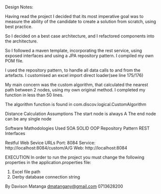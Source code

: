 Design Notes:

Having read the project I decided that its most imperative goal was to measure the ability of the candidate to create a solution from scratch, using best practice.

So I decided on a best case architecture, and I refactored components into the architecture.

So I followed a maven template, incorporating the rest service, using exposed interfaces and using a JPA repository pattern. I compiled my own POM file.

I used the repository pattern, to handle all data calls to and from the artefacts. I customised an excel import direct loader(see line 175/176)

My main concern was the custom algorithm, that calculated the nearest path between 2 nodes, using my own original method. I completed my function in less than 50 lines.

The algorithm function is found in com.discov.logical.CustomAlgorithm

Distance Calculation Assumptions
The start node is always A
The end node can be any single node

Software Mathodologies Used
SOA
SOLID
OOP
Repository Pattern
REST
Interfaces

Restful Web Sevice URLs
Port: 8084
Service:  http://localhost:8084/custom/A/G
Web: http://localhost:8084

EXECUTION
In order to run the project you must change the following properties in the application.properties file:
1. Excel file path
2. Derby database connection string

By Davison Matanga
dmatangany@gmail.com
0713628200    
